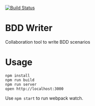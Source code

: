 [![Build Status](https://travis-ci.org/lgiraudel/bddwriter.svg)](https://travis-ci.org/lgiraudel/bddwriter.svg)

BDD Writer
=====================

Collaboration tool to write BDD scenarios


Usage
=====

```
npm install
npm run build
npm run server
open http://localhost:3000
```
Use `npm start` to run webpack watch.
